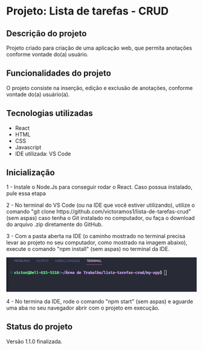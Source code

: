<h1>Projeto: Lista de tarefas - CRUD</h1>


<h2>Descrição do projeto</h2>

<p>Projeto criado para criação de uma aplicação web, que permita anotações conforme vontade do(a) usuário.</p>

<h2>Funcionalidades do projeto</h2>

<p>O projeto consiste na inserção, edição e exclusão de anotações, conforme vontade do(a) usuário(a).</p>

<h2>Tecnologias utilizadas</h2>

<ul>
    <li>React</li>
    <li>HTML</li>
    <li>CSS</li>
    <li>Javascript</li>
    <li>IDE utilizada: VS Code</li>
</ul>

<h2>Inicialização</h2>

<p>1 - Instale o Node.Js para conseguir rodar o React. Caso possua instalado, pule essa etapa</p>

<p>2 - No terminal do VS Code (ou na IDE que você estiver utilizando), utilize o comando "git clone https://github.com/victoramos1/lista-de-tarefas-crud" (sem aspas) caso tenha o Git instalado no computador, ou faça o download do arquivo .zip diretamente do GitHub.</p>

<p>3 - Com a pasta aberta na IDE (o caminho mostrado no terminal precisa levar ao projeto no seu computador, como mostrado na imagem abaixo), execute o comando "npm install" (sem aspas) no terminal da IDE.</p>
<img src="./src/img/caminho.png">

<p>4 - No termina da IDE, rode o comando "npm start" (sem aspas) e aguarde uma aba no seu navegador abrir com o projeto em execução.</p>

<h2>Status do projeto</h2>

<p>Versão 1.1.0 finalizada.</p>
